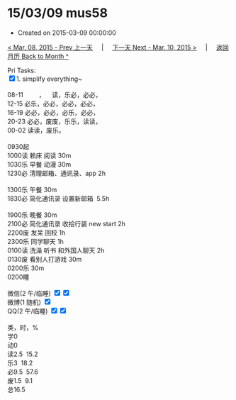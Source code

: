 # 15/03/09 mus58

- Created on 2015-03-09 00:00:00

[< Mar. 08, 2015 - Prev 上一天](/_archived/lifelogs/2015/03/d08.md) &nbsp; &nbsp; | &nbsp; &nbsp; [下一天 Next - Mar. 10, 2015 >](/_archived/lifelogs/2015/03/d10.md) &nbsp; &nbsp; |  &nbsp; &nbsp; [返回月历 Back to Month ^](/_archived/lifelogs/2015/03/index.md)
<br/><div>Pri Tasks:<br/><input type="checkbox" checked="true"/>1. simplify everything~<div><br/></div>08-11         ，    读，乐必，必必，<br/>12-15 必乐，必必，必必，必必，<br/>16-19 必必，必必，必乐，必必，<br/>20-23 必必，废废，乐乐，读读，</div><div>00-02 读读，废乐。<br/><div><br/></div>0930起<br/>1000读 赖床 阅读 30m<br/>1030乐 早餐 动漫 30m<br/>1230必 清理邮箱、通讯录、app 2h<div><br/></div>1300乐 午餐 30m<br/><div>1830必 简化通讯录 设置新邮箱  5.5h</div><div><br/></div><div>1900乐 晚餐 30m</div><div>2100必 简化通讯录 收拾行装 new start 2h</div><div>2200废 发呆 回校 1h</div><div>2300乐 同学聊天 1h</div><div>0100读 洗澡 听书 和外国人聊天 2h</div><div>0130废 看别人打游戏 30m</div><div>0200乐 30m</div>0200睡<br/><div><br/></div></div><div>微信(2 午/临睡) <input type="checkbox" checked="true"/><input type="checkbox" checked="true"/><br/>微博(1 随机) <input type="checkbox" checked="true"/><br/>QQ(2 午/临睡) <input type="checkbox" checked="true"/><input type="checkbox" checked="true"/><br/><div><br/></div>类，时，%<br/>学0<br/>动0<br/>读2.5  15.2<br/>乐3  18.2<br/>必9.5  57.6<br/>废1.5  9.1<br/>总16.5</div>
